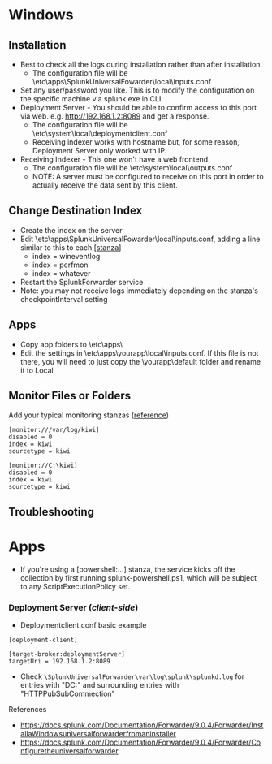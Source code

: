 # Windows

## Installation
- Best to check all the logs during installation rather than after installation.
  - The configuration file will be \etc\apps\SplunkUniversalFowarder\local\inputs.conf
- Set any user/password you like. This is to modify the configuration on the specific machine via splunk.exe in CLI.
- Deployment Server - You should be able to confirm access to this port via web. e.g. http://192.168.1.2:8089 and get a response. 
  - The configuration file will be \etc\system\local\deploymentclient.conf
  - Receiving indexer works with hostname but, for some reason, Deployment Server only worked with IP.
- Receiving Indexer - This one won't have a web frontend. 
  - The configuration file will be \etc\system\local\outputs.conf
  - NOTE: A server must be configured to receive on this port in order to actually receive the data sent by this client.

## Change Destination Index
- Create the index on the server
- Edit \etc\apps\SplunkUniversalFowarder\local\inputs.conf, adding a line similar to this to each [\[stanza\]](https://docs.splunk.com/Splexicon:Stanza)
  - index = wineventlog
  - index = perfmon
  - index = whatever
- Restart the SplunkForwarder service
- Note: you may not receive logs immediately depending on the stanza's checkpointInterval setting

## Apps
- Copy app folders to \etc\apps\
- Edit the settings in \etc\apps\yourapp\local\inputs.conf. If this file is not there, you will need to just copy the \yourapp\default folder and rename it to Local


## Monitor Files or Folders

Add your typical monitoring stanzas ([reference](https://docs.splunk.com/Documentation/Splunk/latest/Data/Monitorfilesanddirectorieswithinputs.conf))
```
[monitor:///var/log/kiwi]
disabled = 0
index = kiwi
sourcetype = kiwi

[monitor://C:\kiwi]
disabled = 0
index = kiwi
sourcetype = kiwi
```

## Troubleshooting

# Apps
- If you're using a \[powershell:...\] stanza, the service kicks off the collection by first running splunk-powershell.ps1, which will be subject to any ScriptExecutionPolicy set.

### Deployment Server (*client-side*)
- Deploymentclient.conf basic example
```
[deployment-client]

[target-broker:deploymentServer]
targetUri = 192.168.1.2:8089
```

- Check ```\SplunkUniversalForwarder\var\log\splunk\splunkd.log``` for entries with "DC:" and surrounding entries with "HTTPPubSubCommection"

References
- https://docs.splunk.com/Documentation/Forwarder/9.0.4/Forwarder/InstallaWindowsuniversalforwarderfromaninstaller
- https://docs.splunk.com/Documentation/Forwarder/9.0.4/Forwarder/Configuretheuniversalforwarder
 
